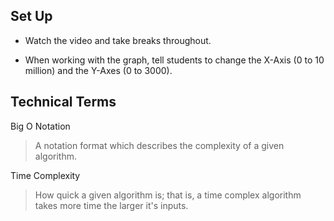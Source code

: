 ## Set Up

* Watch the video and take breaks throughout.

* When working with the graph, tell students to change the X-Axis (0 to 10 million) and the Y-Axes (0 to 3000).

## Technical Terms

Big O Notation
> A notation format which describes the complexity of a given algorithm.

Time Complexity
> How quick a given algorithm is; that is, a time complex algorithm takes more time the larger it's inputs.
